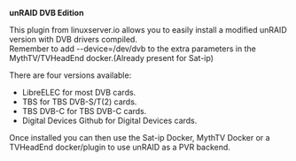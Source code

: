 **unRAID DVB Edition**

This plugin from linuxserver.io allows you to easily install a modified unRAID version with DVB drivers compiled.  
Remember to add --device=/dev/dvb to the extra parameters in the MythTV/TVHeadEnd docker.(Already present for Sat-ip)

There are four versions available:  
* LibreELEC for most DVB cards.  
* TBS for TBS DVB-S/T(2) cards.  
* TBS DVB-C for TBS DVB-C cards.  
* Digital Devices Github for Digital Devices cards.  
		
Once installed you can then use the Sat-ip Docker, MythTV Docker or a TVHeadEnd docker/plugin to use unRAID as a PVR backend.
